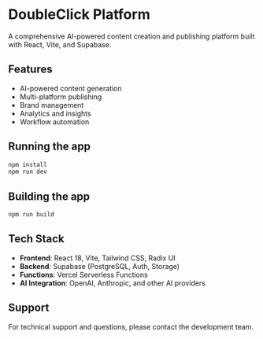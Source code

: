 # DoubleClick Platform

A comprehensive AI-powered content creation and publishing platform built with React, Vite, and Supabase.

## Features

- AI-powered content generation
- Multi-platform publishing
- Brand management
- Analytics and insights
- Workflow automation

## Running the app

```bash
npm install
npm run dev
```

## Building the app

```bash
npm run build
```

## Tech Stack

- **Frontend**: React 18, Vite, Tailwind CSS, Radix UI
- **Backend**: Supabase (PostgreSQL, Auth, Storage)
- **Functions**: Vercel Serverless Functions
- **AI Integration**: OpenAI, Anthropic, and other AI providers

## Support

For technical support and questions, please contact the development team.